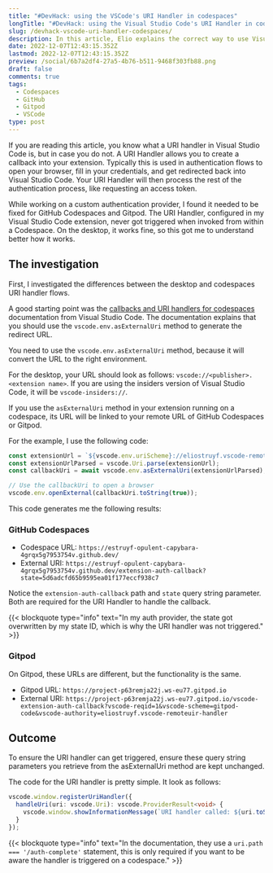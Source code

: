 ```yaml
---
title: "#DevHack: using the VSCode's URI Handler in codespaces"
longTitle: "#DevHack: using the Visual Studio Code's URI Handler in codespaces"
slug: /devhack-vscode-uri-handler-codespaces/
description: In this article, Elio explains the correct way to use Visual Studio Code's URI handler to ensure that it also works on GitHub Codespaces and Gitpod.
date: 2022-12-07T12:43:15.352Z
lastmod: 2022-12-07T12:43:15.352Z
preview: /social/6b7a2df4-27a5-4b76-b511-9468f303fb88.png
draft: false
comments: true
tags:
  - Codespaces
  - GitHub
  - Gitpod
  - VSCode
type: post
---
```


If you are reading this article, you know what a URI handler in Visual Studio Code is, but in case you do not. A URI Handler allows you to create a callback into your extension. Typically this is used in authentication flows to open your browser, fill in your credentials, and get redirected back into Visual Studio Code. Your URI Handler will then process the rest of the authentication process, like requesting an access token.

While working on a custom authentication provider, I found it needed to be fixed for GitHub Codespaces and Gitpod. The URI Handler, configured in my Visual Studio Code extension, never got triggered when invoked from within a Codespace. On the desktop, it works fine, so this got me to understand better how it works.

## The investigation

First, I investigated the differences between the desktop and codespaces URI handler flows. 

A good starting point was the [callbacks and URI handlers for codespaces](https://code.visualstudio.com/api/advanced-topics/remote-extensions#callbacks-and-uri-handlers) documentation from Visual Studio Code. The documentation explains that you should use the `vscode.env.asExternalUri` method to generate the redirect URL.

You need to use the `vscode.env.asExternalUri` method, because it will convert the URL to the right environment. 

For the desktop, your URL should look as follows: `vscode://<publisher>.<extension name>`. If you are using the insiders version of Visual Studio Code, it will be `vscode-insiders://`.

If you use the `asExternalUri` method in your extension running on a codespace, its URL will be linked to your remote URL of GitHub Codespaces or Gitpod.

For the example, I use the following code:

```typescript
const extensionUrl = `${vscode.env.uriScheme}://eliostruyf.vscode-remoteuri-sample`;
const extensionUrlParsed = vscode.Uri.parse(extensionUrl);
const callbackUri = await vscode.env.asExternalUri(extensionUrlParsed);

// Use the callbackUri to open a browser
vscode.env.openExternal(callbackUri.toString(true));
```

This code generates me the following results:

### GitHub Codespaces

- Codespace URL: `https://estruyf-opulent-capybara-4grqx5g7953754v.github.dev/`
- External URI: `https://estruyf-opulent-capybara-4grqx5g7953754v.github.dev/extension-auth-callback?state=5d6adcfd65b9595ea01f177eccf938c7`

Notice the `extension-auth-callback` path and `state` query string parameter. Both are required for the URI Handler to handle the callback.

{{< blockquote type="info" text="In my auth provider, the state got overwritten by my state ID, which is why the URI handler was not triggered." >}}

### Gitpod

On Gitpod, these URLs are different, but the functionality is the same.

- Gitpod URL: `https://project-p63remja22j.ws-eu77.gitpod.io`
- External URI: `https://project-p63remja22j.ws-eu77.gitpod.io/vscode-extension-auth-callback?vscode-reqid=1&vscode-scheme=gitpod-code&vscode-authority=eliostruyf.vscode-remoteuir-handler`

## Outcome

To ensure the URI handler can get triggered, ensure these query string parameters you retrieve from the asExternalUri method are kept unchanged.

The code for the URI handler is pretty simple. It look as follows:

```typescript
vscode.window.registerUriHandler({
  handleUri(uri: vscode.Uri): vscode.ProviderResult<void> {
    vscode.window.showInformationMessage(`URI handler called: ${uri.toString()}`);
  }
});
```

{{< blockquote type="info" text="In the documentation, they use a `uri.path === '/auth-complete'` statement, this is only required if you want to be aware the handler is triggered on a codespace." >}}